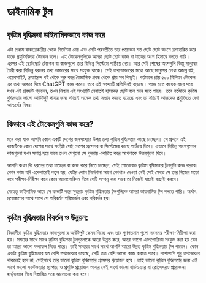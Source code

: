 # ডাইনামিক টুল

## কৃত্রিম বুদ্ধিমত্তা ডাইনামিকভাবে কাজ করে

এটা প্রথমে ব্যবহারকারীর থেকে নির্দেশনা নেয় এবং সেটি পরবর্তীতে তার প্রয়োজন মত ছোট ছোট অংশে রূপান্তরিত করে যাকে প্রযুক্তিবিদরা টোকেন বলে। এই টোকেনগুলিকে আমরা ছোট ছোট কাজ বা টাস্কের অংশ হিসাবে বলতে পারি। এরপর এই ছোটছোট টোকেন বা কাজগুলো তার বিভিন্ন সিস্টেমে পাঠিয়ে দেয়। আর সেই শেষের অংশগুলি কিন্তু মানুষের তৈরী করা বিভিন্ন ধরনের তথ্য ভান্ডারের সাথে সংযুক্ত থাকে। সেই তথ্যভান্ডারের মধ্যে আছে মানুষের লেখা অজস্র বই, ওয়েবসাইট, রেফারেন্স বই থেকে শুরু করে বৈজ্ঞানিক প্রবন্ধ থেকে প্রায় সব কিছুই। বর্তমানে প্রায় ৫০০ বিলিয়ন টোকেন এর তথ্য ভান্ডার দিয়ে ChatGPT কাজ করে। তবে এই সংখ্যাটি প্রতিদিনই বাড়ছে। আজ হতে কয়েক বছর পরে যখন এই প্রবন্ধটি পড়বেন, তখন নিশ্চয় এই সংখ্যাটি নেহাতই হাস্যকর ছোট বলে মনে হতে পারে। তবে বর্তমানে কৃত্রিম বুদ্ধিমত্তার ভালো আউটপুট পাবার জন্য সত্যিই অনেক তথ্য সংগ্রহ করতে হয়েছে এবং তা সত্যিই আজকের প্রযুক্তিতে বেশ আশ্চর্যের বিষয়।

## কিভাবে এই টোকেনগুলি কাজ করে?

মনে করা যাক আপনি কোন একটি দেশের জনসংখ্যার উপর তথ্য কৃত্রিম বুদ্ধিমত্তার কাছে চাচ্ছেন। সে প্রথমে এই কাজটিকে কোন দেশের সাথে সংশ্লিষ্ট সেই দেশের প্রসেসর বা সিস্টেমের কাছে পাঠিয়ে দিবে। এভাবে বিভিন্ন অংশগুলোর কাজগুলো যখন সমাপ্ত হয়ে যাবে তখন সেগুলো সে পুনরায় একত্রিত করে আপনাকে উত্তরগুলো দিবে।

আপনি কখন কি ধরনের তথ্য চাচ্ছেন বা কাজ করে নিতে চাচ্ছেন, সেই মোতাবেক কৃত্রিম বুদ্ধিমত্তার টুলগুলি কাজ করবে। কোন কাজ যদি একেবারেই নতুন হয়, যেটার কোন নির্দেশনা আগে কোথাও দেওয়া নেই সেই ক্ষেত্রে সে তার নিজের মতো করে পরীক্ষা-নিরীক্ষা করে কোন অ্যালগোরিদম দিয়ে সেটি সম্পন্ন করা সম্ভব তা নিজেই যাচাই বাছাই করবে।

যেহেতু ডাইনামিক ভাবে সে কাজটি করে সুতরাং কৃত্রিম বুদ্ধিমত্তার টুলগুলিকে আমরা ডায়নামিক টুল বলতে পারি। অর্থাৎ প্রয়োজনের সাথে সাথে সে পরিবর্তন পরিমার্জন এবং পরিবর্ধন হয়।

## কৃত্রিম বুদ্ধিমত্তার বিবর্তন ও উন্নয়ন:

বিজ্ঞানীরা কৃত্রিম বুদ্ধিমত্তার কাজগুলো র আউটপুট কেমন দিচ্ছে এবং তার গুণগতমান গুলো সবসময় পরীক্ষা-নিরীক্ষা করা হয়। সময়ের সাথে সাথে কৃত্রিম বুদ্ধিমত্তা টুলগুলোকে আরো উন্নত করে, আরো ভালো এ্যলগোরিদম সংযুক্ত করা হয় যেন তা আরো ভালো ফলাফল দিতে পারে। তাই সময়ের সাথে সাথে আপনি আরো উন্নত কৃত্রিম বুদ্ধিমত্তার টুল পাবেন। কোন একটা কৃত্রিম বুদ্ধিমত্তার যত বেশি তথ্যভাণ্ডার রয়েছে, সেটি তত বেশি ভালো কাজ করতে পারে। পাশাপাশি শুধু তথ্যভাণ্ডার থাকলেই হবে না, সেইসাথে তার ভালো কৃত্রিম বুদ্ধিমত্তার প্রসেসর প্রয়োজন হবে। তাই ভালো কৃত্রিম বুদ্ধিমত্তার জন্য এই সাথে ভালো সফটওয়্যার স্থ্যাপত্য ও প্রযুক্তি প্রয়োজন আবার সেই সাথে ভালো হার্ডওয়্যার বা প্রোসেসরও প্রয়োজন। হার্ড্ওয়্যার নিয়ে বিস্তারিত পরে আলোচনা করা হবে। 
